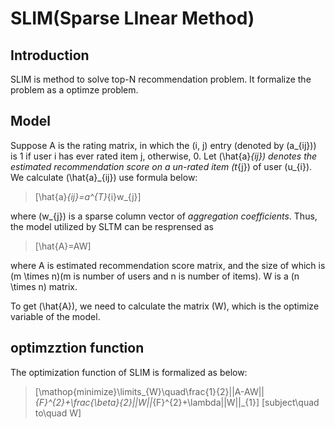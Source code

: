 <script type="text/x-mathjax-config">
MathJax.Hub.Config({
    tex2jax: {
        inlineMath: [ ['\(', '\)'] ],
        displayMath: [ ['\[', '\]']],
        processEscapes: true,
        skipTags: ['script', 'noscript', 'style', 'textarea', 'pre', 'code']
    }
});
</script>
<script type="text/javascript" async
  src="https://cdn.mathjax.org/mathjax/latest/MathJax.js?config=TeX-MML-AM_CHTML">
</script>
# SLIM(Sparse LInear Method)

## Introduction
SLIM is method to solve top-N recommendation problem. It formalize the problem as a optimze problem.

## Model
Suppose A is the rating matrix, in which the (i, j) entry (denoted by \(a_{ij}\)) is 1 if user i has ever rated item j, otherwise, 0. Let \(\hat{a}_{ij}\) denotes the estimated recommendation score on a un-rated item \(t_{j}\) of user \(u_{i}\). We calculate \(\hat{a}_{ij}\) use formula below:
> \[\hat{a}_{ij}=a^{T}_{i}w_{j}\]

where \(w_{j}\) is a sparse column vector of *aggregation coefficients*. Thus, the model utilized by SLTM can be resprensed as
> \[\hat{A}=AW\]

where A is estimated recommendation score matrix, and the size of which is \(m \times n\)(m is number of users and n is number of items). W is a \(n \times n\) matrix.

To get \(\hat{A}\), we need to calculate the matrix \(W\), which is the optimize variable of the model.

## optimzztion function
The optimization function of SLIM is formalized as below:
> \[\mathop{minimize}\limits_{W}\quad\frac{1}{2}||A-AW||_{F}^{2}+\frac{\beta}{2}||W||_{F}^{2}+\lambda||W||_{1}\]
> \[subject\quad to\quad W\]
